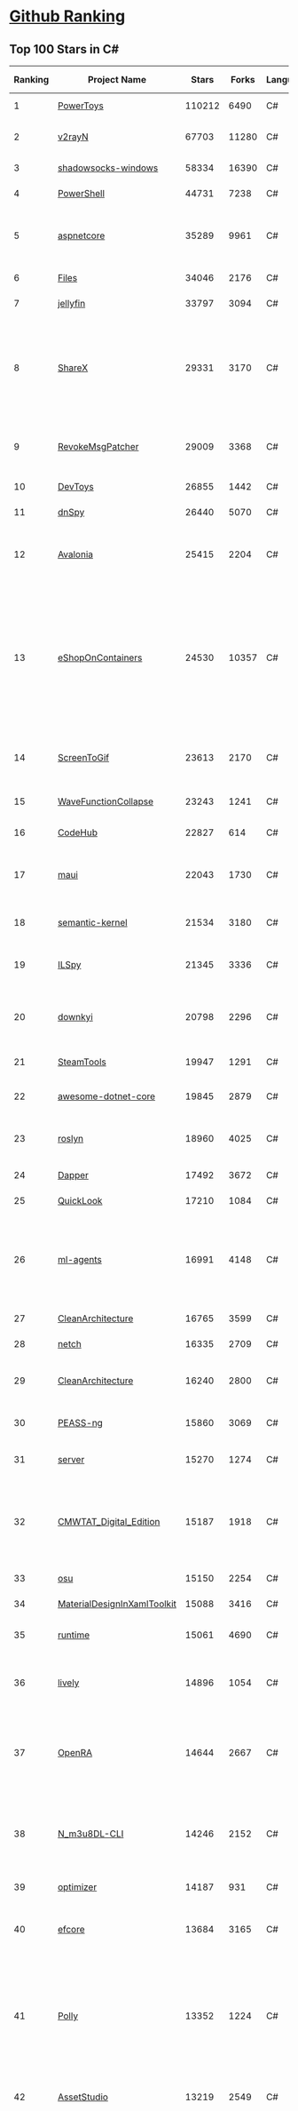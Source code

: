 [Github Ranking](../README.md)
==========

## Top 100 Stars in C\#

| Ranking | Project Name | Stars | Forks | Language | Open Issues | Description | Last Commit |
| ------- | ------------ | ----- | ----- | -------- | ----------- | ----------- | ----------- |
| 1 | [PowerToys](https://github.com/microsoft/PowerToys) | 110212 | 6490 | C# | 6200 | Windows system utilities to maximize productivity | 2024-10-04T12:05:57Z |
| 2 | [v2rayN](https://github.com/2dust/v2rayN) | 67703 | 11280 | C# | 12 | A GUI client for Windows, support Xray core and v2fly core and others | 2024-10-05T02:43:50Z |
| 3 | [shadowsocks-windows](https://github.com/shadowsocks/shadowsocks-windows) | 58334 | 16390 | C# | 171 | A C# port of shadowsocks | 2024-08-20T09:02:57Z |
| 4 | [PowerShell](https://github.com/PowerShell/PowerShell) | 44731 | 7238 | C# | 883 | PowerShell for every system! | 2024-10-04T07:50:47Z |
| 5 | [aspnetcore](https://github.com/dotnet/aspnetcore) | 35289 | 9961 | C# | 3390 | ASP.NET Core is a cross-platform .NET framework for building modern cloud-based web applications on Windows, Mac, or Linux. | 2024-10-04T23:11:52Z |
| 6 | [Files](https://github.com/files-community/Files) | 34046 | 2176 | C# | 459 | Building the best file manager for Windows | 2024-10-01T20:11:04Z |
| 7 | [jellyfin](https://github.com/jellyfin/jellyfin) | 33797 | 3094 | C# | 391 | The Free Software Media System | 2024-10-04T18:41:38Z |
| 8 | [ShareX](https://github.com/ShareX/ShareX) | 29331 | 3170 | C# | 558 | ShareX is a free and open source program that lets you capture or record any area of your screen and share it with a single press of a key. It also allows uploading images, text or other types of files to many supported destinations you can choose from. | 2024-10-03T20:21:02Z |
| 9 | [RevokeMsgPatcher](https://github.com/huiyadanli/RevokeMsgPatcher) | 29009 | 3368 | C# | 37 | :trollface: A hex editor for WeChat/QQ/TIM - PC版微信/QQ/TIM防撤回补丁（我已经看到了，撤回也没用了） | 2024-09-28T18:27:04Z |
| 10 | [DevToys](https://github.com/DevToys-app/DevToys) | 26855 | 1442 | C# | 190 | A Swiss Army knife for developers. | 2024-09-30T18:51:08Z |
| 11 | [dnSpy](https://github.com/dnSpy/dnSpy) | 26440 | 5070 | C# | 0 | .NET debugger and assembly editor | 2020-12-20T23:55:15Z |
| 12 | [Avalonia](https://github.com/AvaloniaUI/Avalonia) | 25415 | 2204 | C# | 1433 | Develop Desktop, Embedded, Mobile and WebAssembly apps with C# and XAML. The most popular .NET UI client technology | 2024-10-04T13:46:28Z |
| 13 | [eShopOnContainers](https://github.com/dotnet-architecture/eShopOnContainers) | 24530 | 10357 | C# | 46 | Cross-platform .NET sample microservices and container based application that runs on Linux Windows and macOS. Powered by .NET 7, Docker Containers and Azure Kubernetes Services. Supports Visual Studio, VS for Mac and CLI based environments with Docker CLI, dotnet CLI, VS Code or any other code editor. Moved to https://github.com/dotnet/eShop. | 2023-11-15T22:27:17Z |
| 14 | [ScreenToGif](https://github.com/NickeManarin/ScreenToGif) | 23613 | 2170 | C# | 276 | 🎬 ScreenToGif allows you to record a selected area of your screen, edit and save it as a gif or video. | 2024-09-08T21:08:53Z |
| 15 | [WaveFunctionCollapse](https://github.com/mxgmn/WaveFunctionCollapse) | 23243 | 1241 | C# | 3 | Bitmap & tilemap generation from a single example with the help of ideas from quantum mechanics | 2024-05-30T23:24:41Z |
| 16 | [CodeHub](https://github.com/CodeHubApp/CodeHub) | 22827 | 614 | C# | 234 | CodeHub is an iOS application written using Xamarin | 2022-06-22T16:14:05Z |
| 17 | [maui](https://github.com/dotnet/maui) | 22043 | 1730 | C# | 3518 | .NET MAUI is the .NET Multi-platform App UI, a framework for building native device applications spanning mobile, tablet, and desktop. | 2024-10-05T00:40:03Z |
| 18 | [semantic-kernel](https://github.com/microsoft/semantic-kernel) | 21534 | 3180 | C# | 498 | Integrate cutting-edge LLM technology quickly and easily into your apps | 2024-10-04T22:15:27Z |
| 19 | [ILSpy](https://github.com/icsharpcode/ILSpy) | 21345 | 3336 | C# | 216 | .NET Decompiler with support for PDB generation, ReadyToRun, Metadata (&more) - cross-platform! | 2024-09-29T12:09:52Z |
| 20 | [downkyi](https://github.com/leiurayer/downkyi) | 20798 | 2296 | C# | 670 | 哔哩下载姬downkyi，哔哩哔哩网站视频下载工具，支持批量下载，支持8K、HDR、杜比视界，提供工具箱（音视频提取、去水印等）。 | 2024-08-14T07:55:53Z |
| 21 | [SteamTools](https://github.com/BeyondDimension/SteamTools) | 19947 | 1291 | C# | 901 | 🛠「Watt Toolkit」是一个开源跨平台的多功能 Steam 工具箱。 | 2024-09-29T09:39:48Z |
| 22 | [awesome-dotnet-core](https://github.com/thangchung/awesome-dotnet-core) | 19845 | 2879 | C# | 22 | :honeybee: A collection of awesome .NET core libraries, tools, frameworks and software | 2024-08-26T03:59:45Z |
| 23 | [roslyn](https://github.com/dotnet/roslyn) | 18960 | 4025 | C# | 8811 | The Roslyn .NET compiler provides C# and Visual Basic languages with rich code analysis APIs. | 2024-10-05T00:07:16Z |
| 24 | [Dapper](https://github.com/DapperLib/Dapper) | 17492 | 3672 | C# | 434 | Dapper - a simple object mapper for .Net | 2024-08-03T06:52:34Z |
| 25 | [QuickLook](https://github.com/QL-Win/QuickLook) | 17210 | 1084 | C# | 458 | Bring macOS “Quick Look” feature to Windows | 2024-04-11T10:25:55Z |
| 26 | [ml-agents](https://github.com/Unity-Technologies/ml-agents) | 16991 | 4148 | C# | 10 | The Unity Machine Learning Agents Toolkit (ML-Agents) is an open-source project that enables games and simulations to serve as environments for training intelligent agents using deep reinforcement learning and imitation learning. | 2024-10-05T02:24:15Z |
| 27 | [CleanArchitecture](https://github.com/jasontaylordev/CleanArchitecture) | 16765 | 3599 | C# | 42 | Clean Architecture Solution Template for ASP.NET Core | 2024-09-28T04:56:49Z |
| 28 | [netch](https://github.com/netchx/netch) | 16335 | 2709 | C# | 1 | A simple proxy client | 2024-06-03T00:11:37Z |
| 29 | [CleanArchitecture](https://github.com/ardalis/CleanArchitecture) | 16240 | 2800 | C# | 31 | Clean Architecture Solution Template: A starting point for Clean Architecture with ASP.NET Core | 2024-10-03T17:00:02Z |
| 30 | [PEASS-ng](https://github.com/peass-ng/PEASS-ng) | 15860 | 3069 | C# | 21 | PEASS - Privilege Escalation Awesome Scripts SUITE (with colors) | 2024-10-03T14:14:25Z |
| 31 | [server](https://github.com/bitwarden/server) | 15270 | 1274 | C# | 74 | Bitwarden infrastructure/backend (API, database, Docker, etc). | 2024-10-04T20:00:28Z |
| 32 | [CMWTAT_Digital_Edition](https://github.com/TGSAN/CMWTAT_Digital_Edition) | 15187 | 1918 | C# | 25 | CloudMoe Windows 10/11 Activation Toolkit get digital license, the best open source Win 10/11 activator in GitHub. GitHub 上最棒的开源 Win10/Win11 数字权利（数字许可证）激活工具！ | 2024-03-28T13:57:52Z |
| 33 | [osu](https://github.com/ppy/osu) | 15150 | 2254 | C# | 1198 | rhythm is just a *click* away! | 2024-10-04T11:19:01Z |
| 34 | [MaterialDesignInXamlToolkit](https://github.com/MaterialDesignInXAML/MaterialDesignInXamlToolkit) | 15088 | 3416 | C# | 162 | Google's Material Design in XAML & WPF, for C# & VB.Net.  | 2024-09-30T00:58:32Z |
| 35 | [runtime](https://github.com/dotnet/runtime) | 15061 | 4690 | C# | 8621 | .NET is a cross-platform runtime for cloud, mobile, desktop, and IoT apps. | 2024-10-05T02:49:01Z |
| 36 | [lively](https://github.com/rocksdanister/lively) | 14896 | 1054 | C# | 295 | Free and open-source software that allows users to set animated desktop wallpapers and screensavers powered by WinUI 3. | 2024-10-01T15:39:02Z |
| 37 | [OpenRA](https://github.com/OpenRA/OpenRA) | 14644 | 2667 | C# | 1438 | Open Source real-time strategy game engine for early Westwood games such as Command & Conquer: Red Alert written in C# using SDL and OpenGL. Runs on Windows, Linux, *BSD and Mac OS X. | 2024-10-04T20:02:29Z |
| 38 | [N_m3u8DL-CLI](https://github.com/nilaoda/N_m3u8DL-CLI) | 14246 | 2152 | C# | 249 | [.NET] m3u8 downloader 开源的命令行m3u8/HLS/dash下载器，支持普通AES-128-CBC解密，多线程，自定义请求头等. 支持简体中文,繁体中文和英文. English Supported. | 2023-06-03T09:30:55Z |
| 39 | [optimizer](https://github.com/hellzerg/optimizer) | 14187 | 931 | C# | 25 | The finest Windows Optimizer | 2024-08-18T13:38:25Z |
| 40 | [efcore](https://github.com/dotnet/efcore) | 13684 | 3165 | C# | 2197 | EF Core is a modern object-database mapper for .NET. It supports LINQ queries, change tracking, updates, and schema migrations. | 2024-10-04T21:05:56Z |
| 41 | [Polly](https://github.com/App-vNext/Polly) | 13352 | 1224 | C# | 7 | Polly is a .NET resilience and transient-fault-handling library that allows developers to express policies such as Retry, Circuit Breaker, Timeout, Bulkhead Isolation, and Fallback in a fluent and thread-safe manner. From version 6.0.1, Polly targets .NET Standard 1.1 and 2.0+. | 2024-10-03T17:12:07Z |
| 42 | [AssetStudio](https://github.com/Perfare/AssetStudio) | 13219 | 2549 | C# | 175 | AssetStudio is a tool for exploring, extracting and exporting assets and assetbundles. | 2022-12-08T15:37:37Z |
| 43 | [abp](https://github.com/abpframework/abp) | 12815 | 3414 | C# | 593 | Open-source web application framework for ASP.NET Core! Offers an opinionated architecture to build enterprise software solutions with best practices on top of the .NET. Provides the fundamental infrastructure, cross-cutting-concern implementations, startup templates, application modules, UI themes, tooling and documentation. | 2024-10-04T14:06:47Z |
| 44 | [AspNetCore.Docs](https://github.com/dotnet/AspNetCore.Docs) | 12580 | 25294 | C# | 580 | Documentation for ASP.NET Core | 2024-10-04T22:05:45Z |
| 45 | [UniGetUI](https://github.com/marticliment/UniGetUI) | 12269 | 421 | C# | 157 | UniGetUI: The Graphical Interface for your package managers. Could be terribly described as a package manager manager to manage your package managers | 2024-10-05T02:17:00Z |
| 46 | [ContextMenuManager](https://github.com/BluePointLilac/ContextMenuManager) | 12181 | 617 | C# | 110 | 🖱️ 纯粹的Windows右键菜单管理程序 | 2024-08-17T03:11:10Z |
| 47 | [Jackett](https://github.com/Jackett/Jackett) | 12130 | 1293 | C# | 196 | API Support for your favorite torrent trackers | 2024-10-04T16:57:27Z |
| 48 | [winsw](https://github.com/winsw/winsw) | 12044 | 1574 | C# | 197 | A wrapper executable that can run any executable as a Windows service, in a permissive license. | 2024-04-25T15:34:47Z |
| 49 | [aspnetboilerplate](https://github.com/aspnetboilerplate/aspnetboilerplate) | 11784 | 3791 | C# | 158 | ASP.NET Boilerplate - Web Application Framework | 2024-10-02T08:17:21Z |
| 50 | [UnityCsReference](https://github.com/Unity-Technologies/UnityCsReference) | 11765 | 2479 | C# | 0 | Unity C# reference source code. | 2024-10-03T03:16:30Z |
| 51 | [QuestPDF](https://github.com/QuestPDF/QuestPDF) | 11731 | 613 | C# | 275 | QuestPDF is a modern open-source .NET library for PDF document generation. Offering comprehensive layout engine powered by concise and discoverable C# Fluent API. Easily generate PDF reports, invoices, exports, etc. | 2024-10-04T09:37:20Z |
| 52 | [csharplang](https://github.com/dotnet/csharplang) | 11443 | 1018 | C# | 447 | The official repo for the design of the C# programming language | 2024-10-04T21:47:01Z |
| 53 | [MonoGame](https://github.com/MonoGame/MonoGame) | 11370 | 2911 | C# | 692 | One framework for creating powerful cross-platform games. | 2024-10-04T01:29:23Z |
| 54 | [Bulk-Crap-Uninstaller](https://github.com/Klocman/Bulk-Crap-Uninstaller) | 11245 | 567 | C# | 84 | Remove large amounts of unwanted applications quickly. | 2024-09-02T20:38:13Z |
| 55 | [ArchiSteamFarm](https://github.com/JustArchiNET/ArchiSteamFarm) | 11142 | 1044 | C# | 3 | C# application with primary purpose of farming Steam cards from multiple accounts simultaneously. | 2024-10-05T02:19:11Z |
| 56 | [mono](https://github.com/mono/mono) | 11106 | 3820 | C# | 2162 | Mono open source ECMA CLI, C# and .NET implementation. | 2024-08-27T16:49:28Z |
| 57 | [MediatR](https://github.com/jbogard/MediatR) | 11056 | 1171 | C# | 9 | Simple, unambitious mediator implementation in .NET | 2024-09-11T18:39:03Z |
| 58 | [duplicati](https://github.com/duplicati/duplicati) | 11024 | 897 | C# | 738 | Store securely encrypted backups in the cloud! | 2024-10-04T12:00:28Z |
| 59 | [modular-monolith-with-ddd](https://github.com/kgrzybek/modular-monolith-with-ddd) | 11013 | 1729 | C# | 55 | Full Modular Monolith application with Domain-Driven Design approach. | 2024-06-04T17:51:26Z |
| 60 | [basic-computer-games](https://github.com/coding-horror/basic-computer-games) | 10839 | 1328 | C# | 16 | An updated version of the classic "Basic Computer Games" book, with well-written examples in a variety of common MEMORY SAFE, SCRIPTING programming languages. See https://coding-horror.github.io/basic-computer-games/ | 2024-09-08T19:10:56Z |
| 61 | [Newtonsoft.Json](https://github.com/JamesNK/Newtonsoft.Json) | 10761 | 3251 | C# | 694 | Json.NET is a popular high-performance JSON framework for .NET | 2024-07-31T20:08:21Z |
| 62 | [Sonarr](https://github.com/Sonarr/Sonarr) | 10672 | 1349 | C# | 88 | Smart PVR for newsgroup and bittorrent users. | 2024-10-05T02:19:23Z |
| 63 | [BenchmarkDotNet](https://github.com/dotnet/BenchmarkDotNet) | 10461 | 962 | C# | 193 | Powerful .NET library for benchmarking | 2024-09-25T14:34:59Z |
| 64 | [choco](https://github.com/chocolatey/choco) | 10263 | 901 | C# | 681 | Chocolatey - the package manager for Windows | 2024-09-27T23:02:48Z |
| 65 | [garnet](https://github.com/microsoft/garnet) | 10200 | 511 | C# | 24 | Garnet is a remote cache-store from Microsoft Research that offers strong performance (throughput and latency), scalability, storage, recovery, cluster sharding, key migration, and replication features. Garnet can work with existing Redis clients. | 2024-10-05T00:52:46Z |
| 66 | [eShopOnWeb](https://github.com/dotnet-architecture/eShopOnWeb) | 10147 | 5497 | C# | 11 | Sample ASP.NET Core 8.0 reference application, powered by Microsoft, demonstrating a layered application architecture with monolithic deployment model. Download the eBook PDF from docs folder. | 2024-05-15T14:52:50Z |
| 67 | [orleans](https://github.com/dotnet/orleans) | 10061 | 2026 | C# | 507 | Cloud Native application framework for .NET | 2024-10-02T02:56:04Z |
| 68 | [Radarr](https://github.com/Radarr/Radarr) | 9996 | 974 | C# | 420 | Movie organizer/manager for usenet and torrent users. | 2024-10-04T16:29:46Z |
| 69 | [Locale-Emulator](https://github.com/xupefei/Locale-Emulator) | 9984 | 781 | C# | 0 | Yet Another System Region and Language Simulator | 2022-04-15T09:55:46Z |
| 70 | [AutoMapper](https://github.com/AutoMapper/AutoMapper) | 9913 | 1750 | C# | 0 | A convention-based object-object mapper in .NET.  | 2024-10-03T08:22:47Z |
| 71 | [CefSharp](https://github.com/cefsharp/CefSharp) | 9842 | 2921 | C# | 51 | .NET (WPF and Windows Forms) bindings for the Chromium Embedded Framework | 2024-10-04T09:38:15Z |
| 72 | [EverythingToolbar](https://github.com/srwi/EverythingToolbar) | 9752 | 422 | C# | 34 | Everything integration for the Windows taskbar. | 2024-10-04T16:47:32Z |
| 73 | [Captura](https://github.com/MathewSachin/Captura) | 9688 | 1814 | C# | 109 | Capture Screen, Audio, Cursor, Mouse Clicks and Keystrokes | 2023-04-09T14:52:52Z |
| 74 | [Terminal.Gui](https://github.com/gui-cs/Terminal.Gui) | 9604 | 686 | C# | 155 | Cross Platform Terminal UI toolkit for .NET | 2024-10-02T16:42:25Z |
| 75 | [Lean](https://github.com/QuantConnect/Lean) | 9578 | 3231 | C# | 233 | Lean Algorithmic Trading Engine by QuantConnect (Python, C#) | 2024-10-04T23:50:47Z |
| 76 | [RestSharp](https://github.com/restsharp/RestSharp) | 9578 | 2342 | C# | 33 | Simple REST and HTTP API Client for .NET | 2024-10-04T11:48:53Z |
| 77 | [BBDown](https://github.com/nilaoda/BBDown) | 9537 | 1252 | C# | 167 | Bilibili Downloader. 一款命令行式哔哩哔哩下载器. | 2024-09-01T10:23:13Z |
| 78 | [Hangfire](https://github.com/HangfireIO/Hangfire) | 9351 | 1692 | C# | 848 | An easy way to perform background job processing in .NET and .NET Core applications. No Windows Service or separate process required | 2024-09-30T08:47:11Z |
| 79 | [MahApps.Metro](https://github.com/MahApps/MahApps.Metro) | 9296 | 2448 | C# | 93 | A framework that allows developers to cobble together a better UI for their own WPF applications with minimal effort. | 2024-07-28T21:34:18Z |
| 80 | [spectre.console](https://github.com/spectreconsole/spectre.console) | 9293 | 479 | C# | 196 | A .NET library that makes it easier to create beautiful console applications. | 2024-09-27T08:01:48Z |
| 81 | [IdentityServer4](https://github.com/IdentityServer/IdentityServer4) | 9228 | 4019 | C# | 0 | OpenID Connect and OAuth 2.0 Framework for ASP.NET Core | 2024-07-31T15:44:38Z |
| 82 | [nopCommerce](https://github.com/nopSolutions/nopCommerce) | 9217 | 5294 | C# | 97 | ASP.NET Core eCommerce software. nopCommerce is a free and open-source shopping cart. | 2024-10-04T14:44:32Z |
| 83 | [FluentTerminal](https://github.com/felixse/FluentTerminal) | 9210 | 443 | C# | 248 | A Terminal Emulator based on UWP and web technologies. | 2024-08-30T10:48:24Z |
| 84 | [SignalR](https://github.com/SignalR/SignalR) | 9187 | 2280 | C# | 52 | Incredibly simple real-time web for .NET | 2024-07-12T21:54:54Z |
| 85 | [practical-aspnetcore](https://github.com/dodyg/practical-aspnetcore) | 9185 | 1184 | C# | 168 | Practical samples of ASP.NET Core 9 RC1, 8.0, 7.0, 6.0, 5.0, 3.1, 2.2, and 2.1,projects you can use. Readme contains explanations on all projects. | 2024-09-12T07:54:38Z |
| 86 | [Playnite](https://github.com/JosefNemec/Playnite) | 9162 | 494 | C# | 607 | Video game library manager with support for wide range of 3rd party libraries and game emulation support, providing one unified interface for your games. | 2024-08-13T13:41:02Z |
| 87 | [PDFPatcher](https://github.com/wmjordan/PDFPatcher) | 9096 | 1245 | C# | 68 | PDF补丁丁——PDF工具箱，可以编辑书签、剪裁旋转页面、解除限制、提取或合并文档，探查文档结构，提取图片、转成图片等等 | 2024-09-30T12:47:32Z |
| 88 | [FluentValidation](https://github.com/FluentValidation/FluentValidation) | 9038 | 1197 | C# | 0 | A popular .NET validation library for building strongly-typed validation rules. | 2024-10-04T11:28:06Z |
| 89 | [machinelearning](https://github.com/dotnet/machinelearning) | 9017 | 1878 | C# | 927 | ML.NET is an open source and cross-platform machine learning framework for .NET. | 2024-10-04T21:47:38Z |
| 90 | [Dependencies](https://github.com/lucasg/Dependencies) | 8975 | 732 | C# | 114 | A rewrite of the old legacy software "depends.exe" in C# for Windows devs to troubleshoot dll load dependencies issues. | 2024-05-15T00:55:24Z |
| 91 | [EarTrumpet](https://github.com/File-New-Project/EarTrumpet) | 8883 | 513 | C# | 75 | EarTrumpet - Volume Control for Windows | 2024-09-29T00:26:17Z |
| 92 | [ET](https://github.com/egametang/ET) | 8816 | 3002 | C# | 76 | Unity3D Client And C# Server Framework | 2024-09-30T07:01:19Z |
| 93 | [uno](https://github.com/unoplatform/uno) | 8810 | 708 | C# | 1645 | Open-source platform for building cross-platform native Mobile, Web, Desktop and Embedded apps quickly.  Create rich, C#/XAML, single-codebase apps from any IDE. Hot Reload included! 90m+ NuGet Downloads!! | 2024-10-05T00:29:55Z |
| 94 | [mRemoteNG](https://github.com/mRemoteNG/mRemoteNG) | 8809 | 1400 | C# | 848 | mRemoteNG is the next generation of mRemote, open source, tabbed, multi-protocol, remote connections manager. | 2024-10-01T21:51:52Z |
| 95 | [Bogus](https://github.com/bchavez/Bogus) | 8723 | 496 | C# | 52 | :card_index: A simple fake data generator for C#, F#, and VB.NET. Based on and ported from the famed faker.js. | 2024-09-02T22:16:29Z |
| 96 | [Notepads](https://github.com/0x7c13/Notepads) | 8721 | 480 | C# | 352 | A modern, lightweight text editor with a minimalist design. | 2024-09-18T23:01:29Z |
| 97 | [Quasar](https://github.com/quasar/Quasar) | 8672 | 2448 | C# | 138 | Remote Administration Tool for Windows | 2024-02-29T06:37:37Z |
| 98 | [Humanizer](https://github.com/Humanizr/Humanizer) | 8633 | 962 | C# | 151 | Humanizer meets all your .NET needs for manipulating and displaying strings, enums, dates, times, timespans, numbers and quantities | 2024-10-04T23:39:35Z |
| 99 | [YoutubeDownloader](https://github.com/Tyrrrz/YoutubeDownloader) | 8533 | 1178 | C# | 5 | Downloads videos and playlists from YouTube | 2024-10-01T22:34:29Z |
| 100 | [LiteDB](https://github.com/mbdavid/LiteDB) | 8521 | 1242 | C# | 661 | LiteDB - A .NET NoSQL Document Store in a single data file | 2024-07-05T17:29:45Z |


